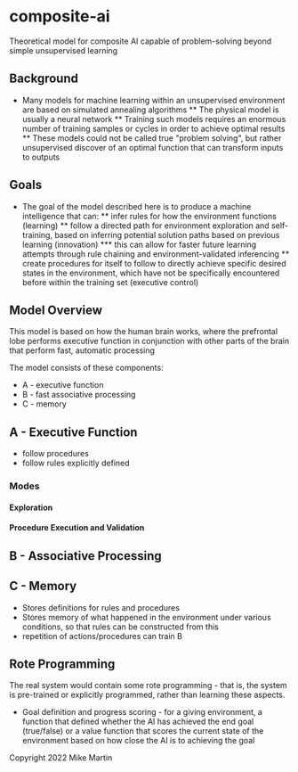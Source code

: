 # composite-ai
Theoretical model for composite AI capable of problem-solving beyond simple unsupervised learning

## Background
* Many models for machine learning within an unsupervised environment are based on simulated annealing algorithms
** The physical model is usually a neural network
** Training such models requires an enormous number of training samples or cycles in order to achieve optimal results
** These models could not be called true "problem solving", but rather unsupervised discover of an optimal function that can transform inputs to outputs

## Goals
* The goal of the model described here is to produce a machine intelligence that can:
** infer rules for how the environment functions (learning)
** follow a directed path for environment exploration and self-training, based on inferring potential solution paths based on previous learning (innovation)
*** this can allow for faster future learning attempts through rule chaining and environment-validated inferencing
** create procedures for itself to follow to directly achieve specific desired states in the environment, which have not be specifically encountered before within the training set (executive control)

## Model Overview
This model is based on how the human brain works, where the prefrontal lobe performs executive function in conjunction with other parts of the brain that perform fast, automatic processing

The model consists of these components:
* A - executive function
* B - fast associative processing
* C - memory

## A - Executive Function
* follow procedures
* follow rules explicitly defined

### Modes
#### Exploration


#### Procedure Execution and Validation


## B - Associative Processing


## C - Memory
* Stores definitions for rules and procedures
* Stores memory of what happened in the environment under various conditions, so that rules can be constructed from this
* repetition of actions/procedures can train B

## Rote Programming
The real system would contain some rote programming - that is, the system is pre-trained or explicitly programmed, rather than learning these aspects.
* Goal definition and progress scoring - for a giving environment, a function that defined whether the AI has achieved the end goal (true/false) or a value function that scores the current state of the environment based on how close the AI is to achieving the goal

Copyright 2022 Mike Martin 
